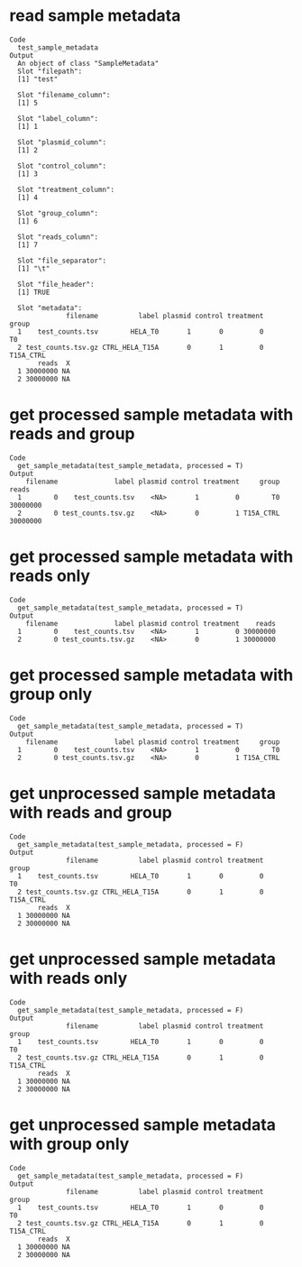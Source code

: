 # read sample metadata

    Code
      test_sample_metadata
    Output
      An object of class "SampleMetadata"
      Slot "filepath":
      [1] "test"
      
      Slot "filename_column":
      [1] 5
      
      Slot "label_column":
      [1] 1
      
      Slot "plasmid_column":
      [1] 2
      
      Slot "control_column":
      [1] 3
      
      Slot "treatment_column":
      [1] 4
      
      Slot "group_column":
      [1] 6
      
      Slot "reads_column":
      [1] 7
      
      Slot "file_separator":
      [1] "\t"
      
      Slot "file_header":
      [1] TRUE
      
      Slot "metadata":
                  filename          label plasmid control treatment     group
      1    test_counts.tsv        HELA_T0       1       0         0        T0
      2 test_counts.tsv.gz CTRL_HELA_T15A       0       1         0 T15A_CTRL
           reads  X
      1 30000000 NA
      2 30000000 NA
      

# get processed sample metadata with reads and group

    Code
      get_sample_metadata(test_sample_metadata, processed = T)
    Output
        filename              label plasmid control treatment     group    reads
      1        0    test_counts.tsv    <NA>       1         0        T0 30000000
      2        0 test_counts.tsv.gz    <NA>       0         1 T15A_CTRL 30000000

# get processed sample metadata with reads only

    Code
      get_sample_metadata(test_sample_metadata, processed = T)
    Output
        filename              label plasmid control treatment    reads
      1        0    test_counts.tsv    <NA>       1         0 30000000
      2        0 test_counts.tsv.gz    <NA>       0         1 30000000

# get processed sample metadata with group only

    Code
      get_sample_metadata(test_sample_metadata, processed = T)
    Output
        filename              label plasmid control treatment     group
      1        0    test_counts.tsv    <NA>       1         0        T0
      2        0 test_counts.tsv.gz    <NA>       0         1 T15A_CTRL

# get unprocessed sample metadata with reads and group

    Code
      get_sample_metadata(test_sample_metadata, processed = F)
    Output
                  filename          label plasmid control treatment     group
      1    test_counts.tsv        HELA_T0       1       0         0        T0
      2 test_counts.tsv.gz CTRL_HELA_T15A       0       1         0 T15A_CTRL
           reads  X
      1 30000000 NA
      2 30000000 NA

# get unprocessed sample metadata with reads only

    Code
      get_sample_metadata(test_sample_metadata, processed = F)
    Output
                  filename          label plasmid control treatment     group
      1    test_counts.tsv        HELA_T0       1       0         0        T0
      2 test_counts.tsv.gz CTRL_HELA_T15A       0       1         0 T15A_CTRL
           reads  X
      1 30000000 NA
      2 30000000 NA

# get unprocessed sample metadata with group only

    Code
      get_sample_metadata(test_sample_metadata, processed = F)
    Output
                  filename          label plasmid control treatment     group
      1    test_counts.tsv        HELA_T0       1       0         0        T0
      2 test_counts.tsv.gz CTRL_HELA_T15A       0       1         0 T15A_CTRL
           reads  X
      1 30000000 NA
      2 30000000 NA

